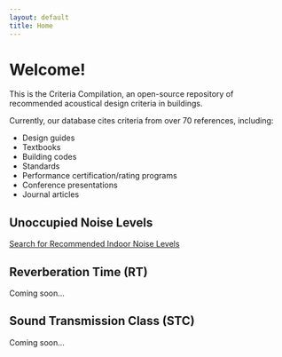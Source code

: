 ```yaml
---
layout: default
title: Home
---
```

# Welcome!
This is the Criteria Compilation, an open-source repository of recommended acoustical design criteria in buildings.

Currently, our database cites criteria from over 70 references, including:
* Design guides
* Textbooks
* Building codes
* Standards
* Performance certification/rating programs
* Conference presentations
* Journal articles

## Unoccupied Noise Levels
[Search for Recommended Indoor Noise Levels](search.html)

## Reverberation Time (RT)
Coming soon...

## Sound Transmission Class (STC)
Coming soon...
